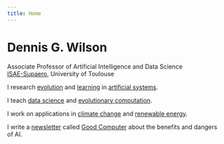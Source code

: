```yaml
---
title: Home
---
```


# Dennis G. Wilson 

Associate Professor of Artificial Intelligence and Data Science<br/>[ISAE-Supaero](https://personnel.isae-supaero.fr/dennis-wilson), University of Toulouse

I research [evolution](https://hal.archives-ouvertes.fr/hal-03305590/document) and [learning](https://arxiv.org/pdf/2202.08539) in [artificial systems](https://arxiv.org/pdf/1806.05695.pdf).

I teach [data science](https://supaerodatascience.github.io/) and [evolutionary computation](https://d9w.github.io/evolution/).

I work on applications in [climate change](https://hal.archives-ouvertes.fr/hal-03301306/document) and [renewable energy](https://dai.lids.mit.edu/wp-content/uploads/2018/06/wfloAll.pdf).

I write a [newsletter](/blog/) called [Good Computer](https://goodcomputer.substack.com/) about the benefits and dangers of AI.